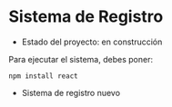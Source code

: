 <h1>Sistema de Registro</h1>

- Estado del proyecto: en construcción
  
Para ejecutar el sistema, debes poner:

```npm install react```

- Sistema de registro nuevo
